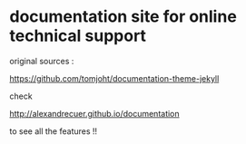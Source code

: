 # documentation site for online technical support

original sources :

https://github.com/tomjoht/documentation-theme-jekyll

check

http://alexandrecuer.github.io/documentation

to see all the features !!
